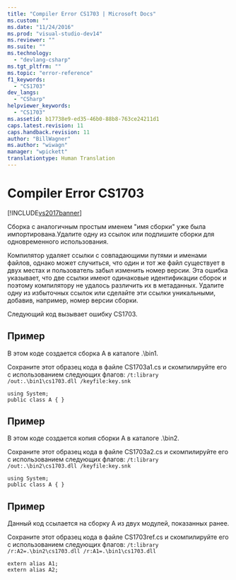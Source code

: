```yaml
---
title: "Compiler Error CS1703 | Microsoft Docs"
ms.custom: ""
ms.date: "11/24/2016"
ms.prod: "visual-studio-dev14"
ms.reviewer: ""
ms.suite: ""
ms.technology: 
  - "devlang-csharp"
ms.tgt_pltfrm: ""
ms.topic: "error-reference"
f1_keywords: 
  - "CS1703"
dev_langs: 
  - "CSharp"
helpviewer_keywords: 
  - "CS1703"
ms.assetid: b17738e9-ed35-46b0-88b8-763ce24211d1
caps.latest.revision: 11
caps.handback.revision: 11
author: "BillWagner"
ms.author: "wiwagn"
manager: "wpickett"
translationtype: Human Translation
---
```

# Compiler Error CS1703
[!INCLUDE[vs2017banner](../../../csharp/includes/vs2017banner.md)]

Сборка с аналогичным простым именем "имя сборки" уже была импортирована.Удалите одну из ссылок или подпишите сборки для одновременного использования.  
  
 Компилятор удаляет ссылки с совпадающими путями и именами файлов, однако может случиться, что один и тот же файл существует в двух местах и пользователь забыл изменить номер версии.  Эта ошибка указывает, что две ссылки имеют одинаковые идентификации сборок и поэтому компилятору не удалось различить их в метаданных.  Удалите одну из избыточных ссылок или сделайте эти ссылки уникальными, добавив, например, номер версии сборки.  
  
 Следующий код вызывает ошибку CS1703.  
  
## Пример  
 В этом коде создается сборка А в каталоге .\\bin1.  
  
 Сохраните этот образец кода в файле CS1703a1.cs и скомпилируйте его с использованием следующих флагов: `/t:library /out:.\bin1\cs1703.dll /keyfile:key.snk`  
  
```  
using System;  
public class A { }  
```  
  
## Пример  
 В этом коде создается копия сборки А в каталоге .\\bin2.  
  
 Сохраните этот образец кода в файле CS1703a2.cs и скомпилируйте его с использованием следующих флагов: `/t:library /out:.\bin2\cs1703.dll /keyfile:key.snk`  
  
```  
using System;  
public class A { }  
```  
  
## Пример  
 Данный код ссылается на сборку А из двух модулей, показанных ранее.  
  
 Сохраните этот образец кода в файле CS1703ref.cs и скомпилируйте его с использованием следующих флагов: `/t:library /r:A2=.\bin2\cs1703.dll /r:A1=.\bin1\cs1703.dll`  
  
```  
extern alias A1;  
extern alias A2;  
```